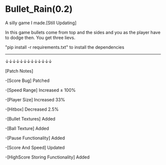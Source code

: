# Bullet_Rain(0.2)

A silly game I made.[Still Updating]

In this game bullets come from top and the sides and you as the player have to dodge then. You get three lievs. 


"pip install -r requirements.txt" to install the dependencies



_____________
↓↓↓↓↓↓↓↓↓↓↓↓↓

[Patch Notes]

-[Score Bug] Patched

-[Speed Range] Increased ± 100%

-[Player Size] Increased 33%

-[Hitbox] Decreased 2.5%

-[Bullet Textures] Added

-[Ball Texture] Added

-[Pause Functionality] Added

-[Score And Speed] Updated

-[HighScore Storing Functionality] Added
